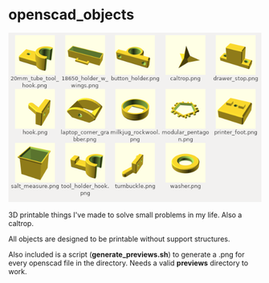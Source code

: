 # openscad_objects

![objects](/objects.png)

3D printable things I've made to solve small problems in my life. Also a caltrop.

All objects are designed to be printable without support structures.

Also included is a script (**generate_previews.sh**) to generate a .png for every openscad file in the directory.
Needs a valid **previews** directory to work.
